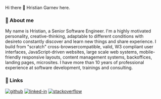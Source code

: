Hi there 👋 Hristian Garnev here.

### 🚀 About me
My name is Hristian, a Senior Software Engineer.
I'm a highly motivated personality, creative-thinking, adaptable to different conditions with desireto constantly discover and learn new things and share experience.
I build from "scratch" cross-browsercompatible, valid, W3 compliant user interfaces, JavaScript-driven websites, large scale web systems, mobile-friendly responsive layouts, content management systems, backoffices, landing pages, microsites.
I have more than 10 years of professional experience at software development, trainings and consulting.
### 🔗 Links
[![github](https://img.shields.io/badge/GitHub-000000?style=for-the-badge&logo=GitHub&logoColor=white)](https://github.com/hristiangarnev)
[![linked-in](https://img.shields.io/badge/Linked_In-0077B5?style=for-the-badge&logo=LinkedIn&logoColor=white)](https://www.linkedin.com/in/hristiangarnev/)
[![stackoverflow](https://img.shields.io/badge/StackOverflow-f48225?style=for-the-badge&logo=StackOverflow&logoColor=white)](https://stackoverflow.com/users/5109504/hristiangarnev)
